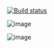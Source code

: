 [![Build status](https://ci.appveyor.com/api/projects/status/eboa1gikwr78fbur?svg=true)](https://ci.appveyor.com/project/Juliyap2887/card-patterns-1)

![image](https://github.com/user-attachments/assets/fd65e36d-6284-4a00-a770-23e3981a50e0)

![image](https://github.com/user-attachments/assets/daa4dc97-6322-4768-9152-32e529770ac1)
